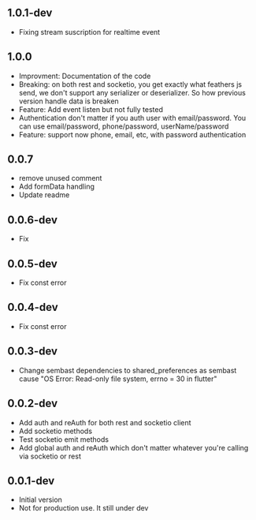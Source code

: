 
## 1.0.1-dev

- Fixing stream suscription for realtime event
## 1.0.0

- Improvment: Documentation of the code
- Breaking: on both rest and socketio, you get exactly what feathers js send,  we don't support any serializer or deserializer. So how previous version handle data is breaken
- Feature: Add event listen but not fully tested
- Authentication don't matter if you auth user with email/password. You can use email/password, phone/password, userName/password
- Feature: support now phone, email, etc, with password authentication

## 0.0.7

- remove unused comment
- Add formData handling 
- Update readme

## 0.0.6-dev

- Fix

## 0.0.5-dev

- Fix const error

## 0.0.4-dev

- Fix const error

## 0.0.3-dev

- Change sembast dependencies to shared_preferences as sembast cause "OS Error: Read-only file system, errno = 30 in flutter"

## 0.0.2-dev

- Add auth and reAuth for both rest and socketio client
- Add socketio methods
- Test socketio emit methods
- Add global auth and reAuth which don't matter whatever you're calling via socketio or rest

## 0.0.1-dev

- Initial version
- Not for production use. It still under dev
